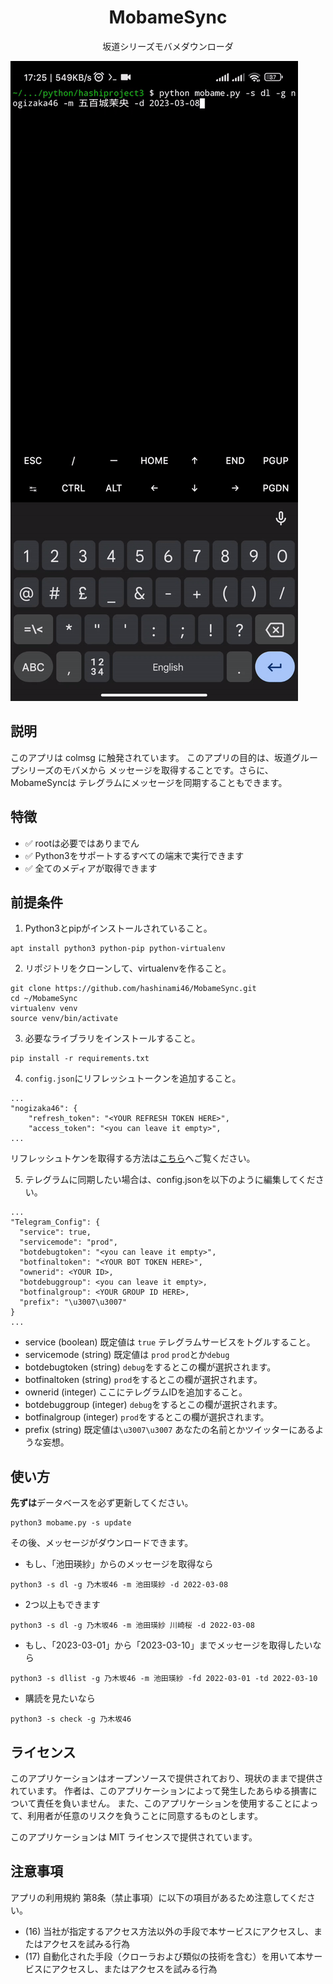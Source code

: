 <div align="center">
  <h1><strong>MobameSync</strong></h1>
  
  坂道シリーズモバメダウンローダ
  
</div>

![demo](https://github.com/hashinami46/MobameSync/blob/84e7808cc87ec4bebf25d88998ca0e073e6ffd02/demo.gif)
## 説明
このアプリは colmsg に触発されています。
このアプリの目的は、坂道グループシリーズのモバメから
メッセージを取得することです。さらに、MobameSyncは
テレグラムにメッセージを同期することもできます。

## 特徴
* ✅ rootは必要ではありまでん
* ✅ Python3をサポートするすべての端末で実行できます
* ✅ 全てのメディアが取得できます

## 前提条件

1. Python3とpipがインストールされていること。
  ```shell script
  apt install python3 python-pip python-virtualenv
  ```

2. リポジトリをクローンして、virtualenvを作ること。
  ```shell script
  git clone https://github.com/hashinami46/MobameSync.git
  cd ~/MobameSync
  virtualenv venv
  source venv/bin/activate
  ```

3. 必要なライブラリをインストールすること。
  ```shell script 
  pip install -r requirements.txt
  ```

4. `config.json`にリフレッシュトークンを追加すること。
  ```shell script 
  ...
  "nogizaka46": {
      "refresh_token": "<YOUR REFRESH TOKEN HERE>",
      "access_token": "<you can leave it empty>",
  ...
  ```
  リフレッシュトケンを取得する方法は[こちら](https://home.gamer.com.tw/artwork.php?sn=5594412)へご覧ください。

5. テレグラムに同期したい場合は、config.jsonを以下のように編集してください。
  ```shell script
  ...
  "Telegram_Config": {
    "service": true,
    "servicemode": "prod", 
    "botdebugtoken": "<you can leave it empty>",
    "botfinaltoken": "<YOUR BOT TOKEN HERE>",
    "ownerid": <YOUR ID>,
    "botdebuggroup": <you can leave it empty>,
    "botfinalgroup": <YOUR GROUP ID HERE>,
    "prefix": "\u3007\u3007"
  }
  ...
  ```
 
  - service (boolean)
    既定値は `true`
    テレグラムサービスをトグルすること。
  - servicemode (string)
    既定値は `prod`
    `prod`とか`debug`
  - botdebugtoken (string)
    `debug`をするとこの欄が選択されます。
  - botfinaltoken (string)
    `prod`をするとこの欄が選択されます。
  - ownerid (integer)
    ここにテレグラムIDを追加すること。
  - botdebuggroup (integer)
    `debug`をするとこの欄が選択されます。
  - botfinalgroup (integer)
    `prod`をするとこの欄が選択されます。
  - prefix (string)
    既定値は`\u3007\u3007`
    あなたの名前とかツイッターにあるような妄想。

## 使い方

**先ずは**データベースを必ず更新してください。
  ```shell script
  python3 mobame.py -s update
  ```
その後、メッセージがダウンロードできます。
  - もし、「池田瑛紗」からのメッセージを取得なら
  ```shell script
  python3 -s dl -g 乃木坂46 -m 池田瑛紗 -d 2022-03-08
  ```
  - 2つ以上もできます
  ```shell script
  python3 -s dl -g 乃木坂46 -m 池田瑛紗 川崎桜 -d 2022-03-08
  ```
  - もし、「2023-03-01」から「2023-03-10」までメッセージを取得したいなら
  ```shell script
  python3 -s dllist -g 乃木坂46 -m 池田瑛紗 -fd 2022-03-01 -td 2022-03-10
  ```
  - 購読を見たいなら
  ```shell script
  python3 -s check -g 乃木坂46
  ```

## ライセンス

このアプリケーションはオープンソースで提供されており、現状のままで提供されています。
作者は、このアプリケーションによって発生したあらゆる損害について責任を負いません。
また、このアプリケーションを使用することによって、利用者が任意のリスクを負うことに同意するものとします。

このアプリケーションは MIT ライセンスで提供されています。

## 注意事項
アプリの利用規約 第8条（禁止事項）に以下の項目があるため注意してください。
- (16) 当社が指定するアクセス方法以外の手段で本サービスにアクセスし、またはアクセスを試みる行為
- (17) 自動化された手段（クローラおよび類似の技術を含む）を用いて本サービスにアクセスし、またはアクセスを試みる行為
  
